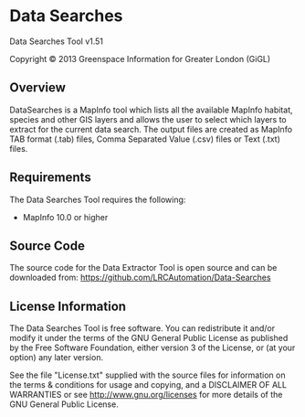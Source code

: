 Data Searches
=============

Data Searches Tool v1.51

Copyright © 2013 Greenspace Information for Greater London (GiGL)

Overview
--------
DataSearches is a MapInfo tool which lists all the available MapInfo habitat, species and other GIS layers and allows the user to select which layers to extract for the current data search. The output files are created as MapInfo TAB format (.tab) files, Comma Separated Value (.csv) files or Text (.txt) files.

Requirements
------------
The Data Searches Tool requires the following:

 - MapInfo 10.0 or higher

Source Code
-----------
The source code for the Data Extractor Tool is open source and can be downloaded from:
<https://github.com/LRCAutomation/Data-Searches>

License Information
-------------------
The Data Searches Tool is free software. You can redistribute it and/or modify it
under the terms of the GNU General Public License as published by the Free
Software Foundation, either version 3 of the License, or (at your option) any
later version.

See the file "License.txt" supplied with the source files for information on the
terms & conditions for usage and copying, and a DISCLAIMER OF ALL WARRANTIES
or see <http://www.gnu.org/licenses> for more details of the GNU General Public
License.
